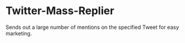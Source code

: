 # Twitter-Mass-Replier
Sends out a large number of mentions on the specified Tweet for easy marketing.
